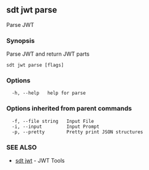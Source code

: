 ## sdt jwt parse

Parse JWT

### Synopsis

Parse JWT and return JWT parts

```
sdt jwt parse [flags]
```

### Options

```
  -h, --help   help for parse
```

### Options inherited from parent commands

```
  -f, --file string   Input File
  -i, --input         Input Prompt
  -p, --pretty        Pretty print JSON structures
```

### SEE ALSO

* [sdt jwt](sdt_jwt.md)	 - JWT Tools

